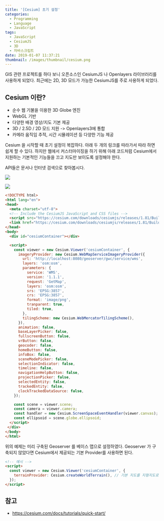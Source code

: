 ```yaml
---
title: '[Cesium] 초기 설정'
categories:
  - Programming
  - Language
  - JavaScript
tags:
  - JavaScript
  - CesiumJS
  - 3D
  - 자바스크립트
date: 2019-01-07 11:37:21
thumbnail: /images/thumbnail/cesium.png
---
```


GIS 관련 프로젝트를 하다 보니 오픈소스인 CesiumJS 나 Openlayers 라이브러리를 사용하게 되었다. 최근에는 2D, 3D 모드가 가능한 CesiumJS를 주로 사용하게 되었다.

## Cesium 이란?

- 순수 웹 기불을 이용한 3D Globe 엔진
- WebGL 기반
- 다양한 배경 영상/지도 기본 제공
- 3D / 2.5D / 2D 모드 지원 -> Openlayers3에 통합
- 카메라 움직임 추적, 시간 시뮬레이션 등 다양한 기능 제공

Cesium 을 시작할 때 초기 설정이 복잡하다. 아래 두 개의 링크를 따라가서 따라 하면 쉽게 할 수 있다. 하지만 웹에서 커스터마이징을 하기 위해 아래 코드처럼 Cesium에서 지원하는 기본적인 기능들을 끄고 지도만 보이도록 설정해야 한다.

API들은 문서나 인터넷 검색으로 찾아봅시다.

[![](/images/cesium-up-and-running.png)](https://cesiumjs.org/tutorials/cesium-up-and-running/)

[![](/images/cesium-demos.png)](https://cesiumjs.org/demos/)

```html
<!DOCTYPE html>
<html lang="en">
<head>
  <meta charset="utf-8">
  <!-- Include the CesiumJS JavaScript and CSS files -->
  <script src="https://cesium.com/downloads/cesiumjs/releases/1.81/Build/Cesium/Cesium.js"></script>
  <link href="https://cesium.com/downloads/cesiumjs/releases/1.81/Build/Cesium/Widgets/widgets.css" rel="stylesheet">
</head>
<body>
  <div id="cesiumContainer"></div>

  <script>
    const viewer = new Cesium.Viewer('cesiumContainer', {
      imageryProvider: new Cesium.WebMapServiceImageryProvider({
        url: 'http://localhost:8080/geoserver/gwc/service/wms',
        layers: 'osm:osm',
        parameters: {
          service: 'WMS',
          version: '1.1.1',
          request: 'GetMap',
          layers: 'osm:osm',
          srs: 'EPSG:3857',
          crs: 'EPSG:3857',
          format: 'image/png',
          tranparent: true,
          tiled: true,
        },
        tilingScheme: new Cesium.WebMercatorTilingScheme(),
      }),
      animation: false,
      baseLayerPicker: false,
      fullscreenButton: false,
      vrButton: false,
      geocoder: false,
      homeButton: false,
      infoBox: false,
      sceneModePicker: false,
      selectionIndicator: false,
      timeline: false,
      navigationHelpButton: false,
      projectionPicker: false,
      selectedEntity: false,
      trackedEntity: false,
      clockTrackedDataSource: false,
    });

    const scene = viewer.scene;
    const camera = viewer.camera;
    const handler = new Cesium.ScreenSpaceEventHandler(viewer.canvas);
    const ellipsoid = scene.globe.ellipsoid;
  </script>
 </div>
</body>
</html>
```

위의 예제는 미리 구축된 Geoserver 를 베이스 맵으로 설정하였다. Geoserver 가 구축되지 않았다면 Cesium에서 제공되는 기본 Provider를 사용하면 된다.

```html
<!-- 예시 -->
<script>
  const viewer = new Cesium.Viewer('cesiumContainer', {
    terrainProvider: Cesium.createWorldTerrain(), // 기본 지도를 지형지도로 셋팅
  });
</script>
```

## 참고

- https://cesium.com/docs/tutorials/quick-start/
